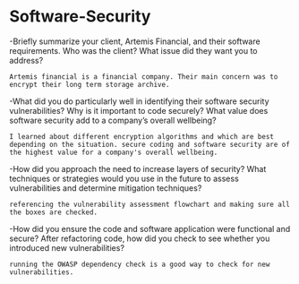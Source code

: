 # Software-Security

-Briefly summarize your client, Artemis Financial, and their software requirements. Who was the client? What issue did they want you to address?
    
    Artemis financial is a financial company. Their main concern was to encrypt their long term storage archive.   
    
-What did you do particularly well in identifying their software security vulnerabilities? Why is it important to code securely? What value does software security add to a company’s overall wellbeing?
    
    I learned about different encryption algorithms and which are best depending on the situation. secure coding and software security are of the highest value for a company's overall wellbeing.

-How did you approach the need to increase layers of security? What techniques or strategies would you use in the future to assess vulnerabilities and determine mitigation techniques?
 
    referencing the vulnerability assessment flowchart and making sure all the boxes are checked.
 
-How did you ensure the code and software application were functional and secure? After refactoring code, how did you check to see whether you introduced new vulnerabilities?
 
    running the OWASP dependency check is a good way to check for new vulnerabilities.
